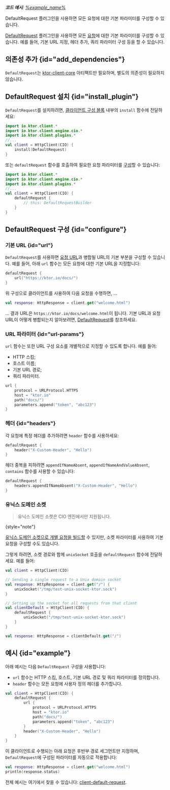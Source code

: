 [//]: # (title: 기본 요청)

<show-structure for="chapter" depth="2"/>
<primary-label ref="client-plugin"/>

<tldr>
<var name="example_name" value="client-default-request"/>
<p>
    <b>코드 예시</b>:
    <a href="https://github.com/ktorio/ktor-documentation/tree/%ktor_version%/codeSnippets/snippets/%example_name%">
        %example_name%
    </a>
</p>
</tldr>

<link-summary>
DefaultRequest 플러그인을 사용하면 모든 요청에 대한 기본 파라미터를 구성할 수 있습니다.
</link-summary>

[DefaultRequest](https://api.ktor.io/ktor-client/ktor-client-core/io.ktor.client.plugins/-default-request/index.html) 플러그인을 사용하면 모든 [요청](client-requests.md)에 대한 기본 파라미터를 구성할 수 있습니다. 예를 들어, 기본 URL 지정, 헤더 추가, 쿼리 파라미터 구성 등을 할 수 있습니다.

## 의존성 추가 {id="add_dependencies"}

`DefaultRequest`는 [ktor-client-core](client-dependencies.md) 아티팩트만 필요하며, 별도의 의존성이 필요하지 않습니다.

## DefaultRequest 설치 {id="install_plugin"}

`DefaultRequest`를 설치하려면, [클라이언트 구성 블록](client-create-and-configure.md#configure-client) 내부의 `install` 함수에 전달하세요:

```kotlin
import io.ktor.client.*
import io.ktor.client.engine.cio.*
import io.ktor.client.plugins.*
//...
val client = HttpClient(CIO) {
    install(DefaultRequest)
}
```

또는 `defaultRequest` 함수를 호출하여 필요한 요청 파라미터를 [구성](#configure)할 수 있습니다:

```kotlin
import io.ktor.client.*
import io.ktor.client.engine.cio.*
import io.ktor.client.plugins.*
//...
val client = HttpClient(CIO) {
    defaultRequest {
        // this: DefaultRequestBuilder
    }
}
```

## DefaultRequest 구성 {id="configure"}

### 기본 URL {id="url"}

`DefaultRequest`를 사용하면 [요청 URL](client-requests.md#url)과 병합될 URL의 기본 부분을 구성할 수 있습니다. 예를 들어, 아래 `url` 함수는 모든 요청에 대한 기본 URL을 지정합니다:

```kotlin
defaultRequest {
    url("https://ktor.io/docs/")
}
```

위 구성으로 클라이언트를 사용하여 다음 요청을 수행하면, ...

```kotlin
val response: HttpResponse = client.get("welcome.html")
```

... 결과 URL은 `https://ktor.io/docs/welcome.html`이 됩니다. 기본 URL과 요청 URL이 어떻게 병합되는지 알아보려면, [DefaultRequest](https://api.ktor.io/ktor-client/ktor-client-core/io.ktor.client.plugins/-default-request/index.html)를 참조하세요.

### URL 파라미터 {id="url-params"}

`url` 함수는 또한 URL 구성 요소를 개별적으로 지정할 수 있도록 합니다. 예를 들어:
- HTTP 스킴;
- 호스트 이름;
- 기본 URL 경로;
- 쿼리 파라미터.

```kotlin
url {
    protocol = URLProtocol.HTTPS
    host = "ktor.io"
    path("docs/")
    parameters.append("token", "abc123")
}
```

### 헤더 {id="headers"}

각 요청에 특정 헤더를 추가하려면 `header` 함수를 사용하세요:

```kotlin
defaultRequest {
    header("X-Custom-Header", "Hello")
}
```

헤더 중복을 피하려면 `appendIfNameAbsent`, `appendIfNameAndValueAbsent`, `contains` 함수를 사용할 수 있습니다:

```kotlin
defaultRequest {
    headers.appendIfNameAbsent("X-Custom-Header", "Hello")
}
```

### 유닉스 도메인 소켓

> 유닉스 도메인 소켓은 CIO 엔진에서만 지원됩니다.
>
{style="note"}

[유닉스 도메인 소켓으로 개별 요청을 빌드할](client-requests.md#specify-a-unix-domain-socket) 수 있지만, 소켓 파라미터를 사용하여 기본 요청을 구성할 수도 있습니다.

그렇게 하려면, 소켓 경로와 함께 `unixSocket` 호출을 `defaultRequest` 함수에 전달하세요. 예를 들어:

```kotlin
val client = HttpClient(CIO)

// Sending a single request to a Unix domain socket
val response: HttpResponse = client.get("/") {
    unixSocket("/tmp/test-unix-socket-ktor.sock")
}

// Setting up the socket for all requests from that client
val clientDefault = HttpClient(CIO) {
    defaultRequest {
        unixSocket("/tmp/test-unix-socket-ktor.sock")
    }    
}

val response: HttpResponse = clientDefault.get("/")
```

## 예시 {id="example"}

아래 예시는 다음 `DefaultRequest` 구성을 사용합니다:
*   `url` 함수는 HTTP 스킴, 호스트, 기본 URL 경로 및 쿼리 파라미터를 정의합니다.
*   `header` 함수는 모든 요청에 사용자 정의 헤더를 추가합니다.

```kotlin
val client = HttpClient(CIO) {
    defaultRequest {
        url {
            protocol = URLProtocol.HTTPS
            host = "ktor.io"
            path("docs/")
            parameters.append("token", "abc123")
        }
        header("X-Custom-Header", "Hello")
    }
}
```

이 클라이언트로 수행되는 아래 요청은 후반부 경로 세그먼트만 지정하며, `DefaultRequest`에 구성된 파라미터를 자동으로 적용합니다:

```kotlin
val response: HttpResponse = client.get("welcome.html")
println(response.status)
```

전체 예시는 여기에서 찾을 수 있습니다: [client-default-request](https://github.com/ktorio/ktor-documentation/tree/%ktor_version%/codeSnippets/snippets/client-default-request).